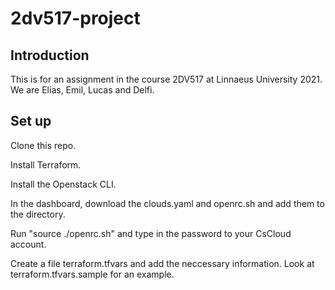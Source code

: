 # 2dv517-project

## Introduction
This is for an assignment in the course 2DV517 at Linnaeus University 2021. 
We are Elias, Emil, Lucas and Delfi. 

## Set up 
Clone this repo. 

Install Terraform. 

Install the Openstack CLI. 

In the dashboard, download the clouds.yaml and openrc.sh and add them to the directory. 

Run "source ./openrc.sh" and type in the password to your CsCloud account.

Create a file terraform.tfvars and add the neccessary information. Look at terraform.tfvars.sample for an example. 